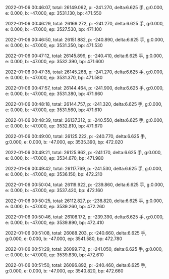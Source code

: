 2022-01-06 00:46:07, total: 26149.062, p: -241.270, delta:6.625 手, g:0.000, e: 0.000, b: -47.000, ep: 3531.130, bp: 471.550

2022-01-06 00:46:29, total: 26169.272, p: -241.270, delta:6.625 手, g:0.000, e: 0.000, b: -47.000, ep: 3527.530, bp: 471.100

2022-01-06 00:46:50, total: 26151.882, p: -240.890, delta:6.625 手, g:0.000, e: 0.000, b: -47.000, ep: 3531.350, bp: 471.530

2022-01-06 00:47:12, total: 26145.899, p: -240.410, delta:6.625 手, g:0.000, e: 0.000, b: -47.000, ep: 3532.390, bp: 471.600

2022-01-06 00:47:35, total: 26145.268, p: -241.270, delta:6.625 手, g:0.000, e: 0.000, b: -47.000, ep: 3531.370, bp: 471.580

2022-01-06 00:47:57, total: 26144.464, p: -241.900, delta:6.625 手, g:0.000, e: 0.000, b: -47.000, ep: 3531.380, bp: 471.660

2022-01-06 00:48:18, total: 26144.757, p: -241.320, delta:6.625 手, g:0.000, e: 0.000, b: -47.000, ep: 3531.560, bp: 471.610

2022-01-06 00:48:39, total: 26137.312, p: -240.550, delta:6.625 手, g:0.000, e: 0.000, b: -47.000, ep: 3532.810, bp: 471.670

2022-01-06 00:49:00, total: 26125.222, p: -240.770, delta:6.625 手, g:0.000, e: 0.000, b: -47.000, ep: 3535.390, bp: 472.020

2022-01-06 00:49:21, total: 26125.962, p: -241.170, delta:6.625 手, g:0.000, e: 0.000, b: -47.000, ep: 3534.670, bp: 471.980

2022-01-06 00:49:42, total: 26117.769, p: -241.530, delta:6.625 手, g:0.000, e: 0.000, b: -47.000, ep: 3536.150, bp: 472.210

2022-01-06 00:50:04, total: 26119.922, p: -239.860, delta:6.625 手, g:0.000, e: 0.000, b: -47.000, ep: 3537.420, bp: 472.160

2022-01-06 00:50:25, total: 26112.827, p: -238.820, delta:6.625 手, g:0.000, e: 0.000, b: -47.000, ep: 3539.260, bp: 472.260

2022-01-06 00:50:46, total: 26108.172, p: -239.390, delta:6.625 手, g:0.000, e: 0.000, b: -47.000, ep: 3539.890, bp: 472.410

2022-01-06 00:51:08, total: 26088.203, p: -240.660, delta:6.625 手, g:0.000, e: 0.000, b: -47.000, ep: 3541.580, bp: 472.780

2022-01-06 00:51:29, total: 26099.712, p: -241.050, delta:6.625 手, g:0.000, e: 0.000, b: -47.000, ep: 3539.830, bp: 472.610

2022-01-06 00:51:50, total: 26096.892, p: -240.460, delta:6.625 手, g:0.000, e: 0.000, b: -47.000, ep: 3540.820, bp: 472.660